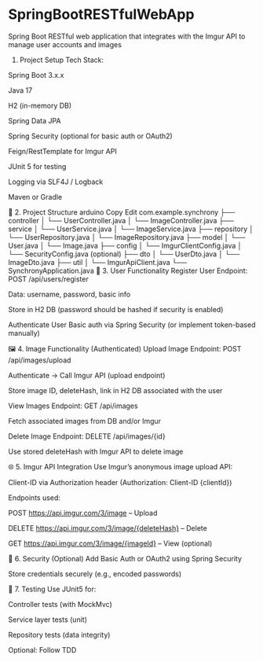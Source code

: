 # SpringBootRESTfulWebApp
Spring Boot RESTful web application that integrates with the Imgur API to manage user accounts and images 

1. Project Setup
Tech Stack:

Spring Boot 3.x.x

Java 17

H2 (in-memory DB)

Spring Data JPA

Spring Security (optional for basic auth or OAuth2)

Feign/RestTemplate for Imgur API

JUnit 5 for testing

Logging via SLF4J / Logback

Maven or Gradle

📁 2. Project Structure
arduino
Copy
Edit
com.example.synchrony
├── controller
│   └── UserController.java
│   └── ImageController.java
├── service
│   └── UserService.java
│   └── ImageService.java
├── repository
│   └── UserRepository.java
│   └── ImageRepository.java
├── model
│   └── User.java
│   └── Image.java
├── config
│   └── ImgurClientConfig.java
│   └── SecurityConfig.java (optional)
├── dto
│   └── UserDto.java
│   └── ImageDto.java
├── util
│   └── ImgurApiClient.java
└── SynchronyApplication.java
👤 3. User Functionality
Register User
Endpoint: POST /api/users/register

Data: username, password, basic info

Store in H2 DB (password should be hashed if security is enabled)

Authenticate User
Basic auth via Spring Security (or implement token-based manually)

🖼️ 4. Image Functionality (Authenticated)
Upload Image
Endpoint: POST /api/images/upload

Authenticate → Call Imgur API (upload endpoint)

Store image ID, deleteHash, link in H2 DB associated with the user

View Images
Endpoint: GET /api/images

Fetch associated images from DB and/or Imgur

Delete Image
Endpoint: DELETE /api/images/{id}

Use stored deleteHash with Imgur API to delete image

🌐 5. Imgur API Integration
Use Imgur’s anonymous image upload API:

Client-ID via Authorization header (Authorization: Client-ID {clientId})

Endpoints used:

POST https://api.imgur.com/3/image – Upload

DELETE https://api.imgur.com/3/image/{deleteHash} – Delete

GET https://api.imgur.com/3/image/{imageId} – View (optional)

🔐 6. Security (Optional)
Add Basic Auth or OAuth2 using Spring Security

Store credentials securely (e.g., encoded passwords)

🧪 7. Testing
Use JUnit5 for:

Controller tests (with MockMvc)

Service layer tests (unit)

Repository tests (data integrity)

Optional: Follow TDD

